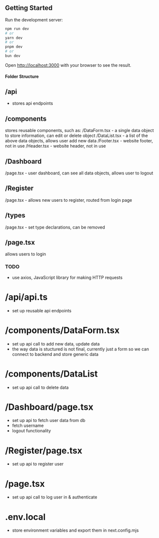 ## Getting Started

Run the development server:

```bash
npm run dev
# or
yarn dev
# or
pnpm dev
# or
bun dev
```

Open [http://localhost:3000](http://localhost:3000) with your browser to see the result.

#### Folder Structure

## /api

- stores api endpoints

## /components

stores reusable components, such as:
/DataForm.tsx - a single data object to store information, can edit or delete object
/DataList.tsx - a list of the above data objects, allows user add new data
/Footer.tsx - website footer, not in use
/Header.tsx - website header, not in use

## /Dashboard

/page.tsx - user dashboard, can see all data objects, allows user to logout

## /Register

/page.tsx - allows new users to register, routed from login page

## /types

/page.tsx - set type declarations, can be removed

## /page.tsx

allows users to login

### TODO

- use axios, JavaScript library for making HTTP requests

# /api/api.ts

- set up reusable api endpoints

# /components/DataForm.tsx

- set up api call to add new data, update data
- the way data is stuctured is not final, currently just a form so we can connect to backend and store generic data

# /components/DataList

- set up api call to delete data

# /Dashboard/page.tsx

- set up api to fetch user data from db
- fetch username
- logout functionality

# /Register/page.tsx

- set up api to register user

# /page.tsx

- set up api call to log user in & authenticate

# .env.local

- store environment variables and export them in next.config.mjs
